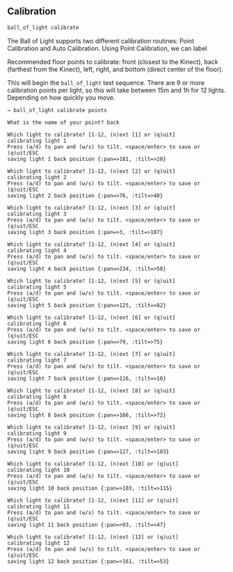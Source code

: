 ## Calibration

```bash
ball_of_light calibrate
```

The Ball of Light supports two different calibration routines: Point Calibration
and Auto Calibration. Using Point Calibration, we can label

Recommended floor points to calibrate: front (closest to the Kinect), back
(farthest from the Kinect), left, right, and bottom (direct center of the
floor).

This will begin the `ball_of_light` test sequence. There are 9 or more calibration points per light, so this will take between 15m and 1h for 12 lights. Depending on how quickly you move.

```
→ ball_of_light calibrate points

What is the name of your point? back

Which light to calibrate? [1-12, (n)ext [1] or (q)uit]
calibrating light 1
Press (a/d) to pan and (w/s) to tilt. <space/enter> to save or (q)uit/ESC
saving light 1 back position {:pan=>181, :tilt=>28}

Which light to calibrate? [1-12, (n)ext [2] or (q)uit]
calibrating light 2
Press (a/d) to pan and (w/s) to tilt. <space/enter> to save or (q)uit/ESC
saving light 2 back position {:pan=>76, :tilt=>40}

Which light to calibrate? [1-12, (n)ext [3] or (q)uit]
calibrating light 3
Press (a/d) to pan and (w/s) to tilt. <space/enter> to save or (q)uit/ESC
saving light 3 back position {:pan=>3, :tilt=>187}

Which light to calibrate? [1-12, (n)ext [4] or (q)uit]
calibrating light 4
Press (a/d) to pan and (w/s) to tilt. <space/enter> to save or (q)uit/ESC
saving light 4 back position {:pan=>234, :tilt=>58}

Which light to calibrate? [1-12, (n)ext [5] or (q)uit]
calibrating light 5
Press (a/d) to pan and (w/s) to tilt. <space/enter> to save or (q)uit/ESC
saving light 5 back position {:pan=>125, :tilt=>82}

Which light to calibrate? [1-12, (n)ext [6] or (q)uit]
calibrating light 6
Press (a/d) to pan and (w/s) to tilt. <space/enter> to save or (q)uit/ESC
saving light 6 back position {:pan=>79, :tilt=>75}

Which light to calibrate? [1-12, (n)ext [7] or (q)uit]
calibrating light 7
Press (a/d) to pan and (w/s) to tilt. <space/enter> to save or (q)uit/ESC
saving light 7 back position {:pan=>116, :tilt=>10}

Which light to calibrate? [1-12, (n)ext [8] or (q)uit]
calibrating light 8
Press (a/d) to pan and (w/s) to tilt. <space/enter> to save or (q)uit/ESC
saving light 8 back position {:pan=>166, :tilt=>72}

Which light to calibrate? [1-12, (n)ext [9] or (q)uit]
calibrating light 9
Press (a/d) to pan and (w/s) to tilt. <space/enter> to save or (q)uit/ESC
saving light 9 back position {:pan=>127, :tilt=>103}

Which light to calibrate? [1-12, (n)ext [10] or (q)uit]
calibrating light 10
Press (a/d) to pan and (w/s) to tilt. <space/enter> to save or (q)uit/ESC
saving light 10 back position {:pan=>103, :tilt=>115}

Which light to calibrate? [1-12, (n)ext [11] or (q)uit]
calibrating light 11
Press (a/d) to pan and (w/s) to tilt. <space/enter> to save or (q)uit/ESC
saving light 11 back position {:pan=>93, :tilt=>47}

Which light to calibrate? [1-12, (n)ext [12] or (q)uit]
calibrating light 12
Press (a/d) to pan and (w/s) to tilt. <space/enter> to save or (q)uit/ESC
saving light 12 back position {:pan=>161, :tilt=>53}
```
